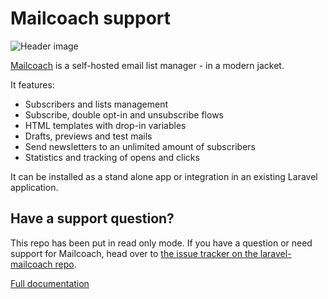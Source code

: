 # Mailcoach support

![Header image](https://spatie.github.io/mailcoach-support/images/header.jpg)

[Mailcoach](https://mailcoach.app) is a self-hosted email list manager - in a modern jacket.

It features:
- Subscribers and lists management
- Subscribe, double opt-in and unsubscribe flows
- HTML templates with drop-in variables
- Drafts, previews and test mails
- Send newsletters to an unlimited amount of subscribers
- Statistics and tracking of opens and clicks

It can be installed as a stand alone app or integration in an existing Laravel application.

## Have a support question?

This repo has been put in read only mode. If you have a question or need support for Mailcoach, head over to [the issue tracker on the laravel-mailcoach repo](https://github.com/spatie/laravel-mailcoach).

[Full documentation](https://mailcoach.app)
